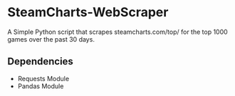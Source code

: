 # SteamCharts-WebScraper
A Simple Python script that scrapes steamcharts.com/top/ for the top 1000 games over the past 30 days.
## Dependencies
- Requests Module
- Pandas Module
